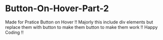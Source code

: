 # Button-On-Hover-Part-2
Made for Pratice Button on Hover !! Majorly this include div elements but replace them with button to make them button to make them work !! Happy Coding !!
